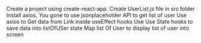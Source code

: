 Create a project using create-react-app.
Create UserList.js file in src folder
Install axios.
You gone to use jsonplaceholder API to get list of user 
Use axios to Get data from Link inside useEffect hooks
Use Use State hooks to save data into listOfUSer state 
Map list Of User to display list of user into screen 

